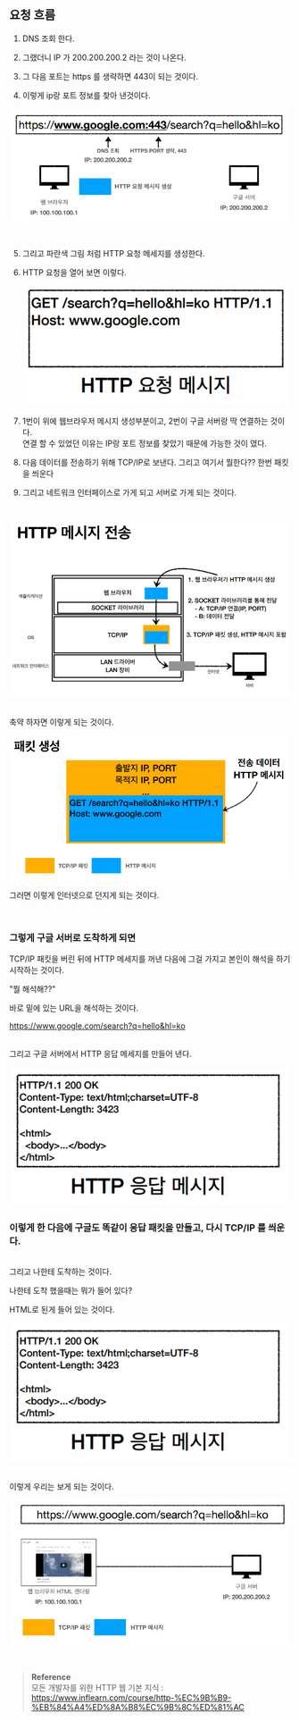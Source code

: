 ## 요청 흐름

1. DNS 조회 한다.

2. 그랬더니 IP 가 200.200.200.2 라는 것이 나온다.
3. 그 다음 포트는 https 를 생략하면 443이 되는 것이다.
4. 이렇게 ip랑 포트 정보를 찾아 낸것이다.

![이미지](/programming/img/HTTP21.PNG)

<br/>

5. 그리고 파란색 그림 처럼 HTTP 요청 메세지를 생성한다.
6. HTTP 요청을 열어 보면 이렇다.
    
    ![이미지](/programming/img/HTTP16.PNG)
    



7. 1번이 위에 웹브라우저 메시지 생성부분이고, 
2번이 구글 서버랑 딱 연결하는 것이다. <br/>연결 할 수 있었던 이유는 
IP랑 포트 정보를 찾았기 때문에 가능한 것이 였다.
8. 다음 데이터를 전송하기 위해 TCP/IP로 보낸다. 그리고 여기서 뭘한다?? 
한번 패킷을 씌운다
9. 그리고 네트워크 인터페이스로 가게 되고 서버로 가게 되는 것이다.

<br/>

![이미지](/programming/img/HTTP17.PNG)

<br/>축약 하자면 이렇게 되는 것이다.

![이미지](/programming/img/HTTP18.PNG)

그러면 이렇게 인터넷으로 던지게 되는 것이다.

<br/>

### 그렇게 구글 서버로 도착하게 되면 

TCP/IP 패킷을 버린 뒤에 HTTP 메세지를 꺼낸 다음에 그걸 가지고 본인이 해석을 하기 시작하는 것이다. 

"뭘 해석해??"

바로 밑에 있는 URL을 해석하는 것이다.

https://www.google.com/search?q=hello&hl=ko



<br/>그리고 구글 서버에서 HTTP 응답 메세지를 만들어 낸다.

![이미지](/programming/img/HTTP19.PNG)

### 이렇게 한 다음에 구글도 똑같이 응답 패킷을 만들고, 다시 TCP/IP 를 씌운다.

<br/> 그리고 나한테 도착하는 것이다.


나한테 도착 했을때는 뭐가 들어 있다?

HTML로 된게 들어 있는 것이다.

![이미지](/programming/img/HTTP19.PNG)

<br/> 이렇게 우리는 보게 되는 것이다.

![이미지](/programming/img/HTTP20.PNG)


<br/>


>**Reference** <br/>모든 개발자를 위한 HTTP 웹 기본 지식 : https://www.inflearn.com/course/http-%EC%9B%B9-%EB%84%A4%ED%8A%B8%EC%9B%8C%ED%81%AC